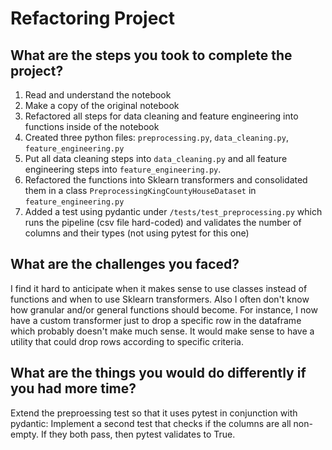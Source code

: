 # Refactoring Project

## What are the steps you took to complete the project?

1. Read and understand the notebook
2. Make a copy of the original notebook
3. Refactored all steps for data cleaning and feature engineering into functions inside of the notebook
4. Created three python files: `preprocessing.py`, `data_cleaning.py`, `feature_engineering.py`
5. Put all data cleaning steps into `data_cleaning.py` and all feature engineering steps into `feature_engineering.py`.
6. Refactored the functions into Sklearn transformers and consolidated them in a class `PreprocessingKingCountyHouseDataset` in `feature_engineering.py`
7. Added a test using pydantic under `/tests/test_preprocessing.py` which runs the pipeline (csv file hard-coded) and validates the number of columns and their types (not using pytest for this one)

## What are the challenges you faced?

I find it hard to anticipate when it makes sense to use classes instead of functions and when to use Sklearn transformers. Also I often don't know how granular and/or general functions should become. For instance, I now have a custom transformer just to drop a specific row in the dataframe which probably doesn't make much sense. It would make sense to have a utility that could drop rows according to specific criteria.

## What are the things you would do differently if you had more time?

Extend the preproessing test so that it uses pytest in conjunction with pydantic: Implement a second test that checks if the columns are all non-empty. If they both pass, then pytest validates to True.